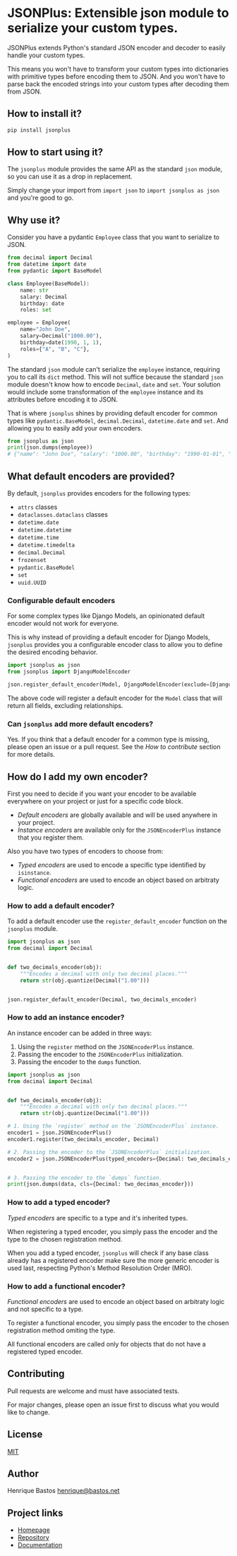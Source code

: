 # JSONPlus: Extensible json module to serialize your custom types.

JSONPlus extends Python's standard JSON encoder and decoder to easily handle your custom types.

This means you won't have to transform your custom types into dictionaries with primitive types before encoding them to
JSON. And you won't have to parse back the encoded strings into your custom types after decoding them from JSON.

## How to install it?

```bash
pip install jsonplus
```

## How to start using it?

The `jsonplus` module provides the same API as the standard `json` module, so you can use it as a drop in replacement.

Simply change your import from `import json` to `import jsonplus as json` and you're good to go.

## Why use it?

Consider you have a pydantic `Employee` class that you want to serialize to JSON.

```python
from decimal import Decimal
from datetime import date
from pydantic import BaseModel

class Employee(BaseModel):
    name: str
    salary: Decimal
    birthday: date
    roles: set

employee = Employee(
    name="John Doe",
    salary=Decimal("1000.00"),
    birthday=date(1990, 1, 1),
    roles={"A", "B", "C"},
)
```

The standard `json` module can't serialize the `employee` instance, requiring you to call its `dict` method.
This will not suffice because the standard `json` module doesn't know how to encode `Decimal`, `date` and `set`.
Your solution would include some transformation of the `employee` instance and its attributes before encoding it to JSON.

That is where `jsonplus` shines by providing default encoder for common types like `pydantic.BaseModel`,
`decimal.Decimal`, `datetime.date` and `set`. And allowing you to easily add your own encoders.

```python
from jsonplus as json
print(json.dumps(employee))
# {"name": "John Doe", "salary": "1000.00", "birthday": "1990-01-01", "roles": ["A", "B", "C"]}
```

## What default encoders are provided?

By default, `jsonplus` provides encoders for the following types:

- `attrs` classes
- `dataclasses.dataclass` classes
- `datetime.date`
- `datetime.datetime`
- `datetime.time`
- `datetime.timedelta`
- `decimal.Decimal`
- `frozenset`
- `pydantic.BaseModel`
- `set`
- `uuid.UUID`

### Configurable default encoders

For some complex types like Django Models, an opinionated default encoder would not work for everyone.

This is why instead of providing a default encoder for Django Models, `jsonplus` provides you a configurable
encoder class to allow you to define the desired encoding behavior.

```python
import jsonplus as json
from jsonplus import DjangoModelEncoder

json.register_default_encoder(Model, DjangoModelEncoder(exclude=[DjangoModelEncoder.RELATIONSHIPS]))
```

The above code will register a default encoder for the `Model` class that will return all fields, excluding
relationships.

### Can `jsonplus` add more default encoders?

Yes. If you think that a default encoder for a common type is missing, please open an issue or a pull request.
See the *How to contribute* section for more details.

## How do I add my own encoder?

First you need to decide if you want your encoder to be available everywhere on your project or just for a specific
code block.

- *Default encoders* are globally available and will be used anywhere in your project.
- *Instance encoders* are available only for the `JSONEncoderPlus` instance that you register them.

Also you have two types of encoders to choose from:

- *Typed encoders* are used to encode a specific type identified by `isinstance`.
- *Functional encoders* are used to encode an object based on arbitraty logic.

### How to add a default encoder?

To add a default encoder use the `register_default_encoder` function on the `jsonplus` module.

```python
import jsonplus as json
from decimal import Decimal


def two_decimals_encoder(obj):
    """Encodes a decimal with only two decimal places."""
    return str(obj.quantize(Decimal("1.00")))


json.register_default_encoder(Decimal, two_decimals_encoder)
```

### How to add an instance encoder?

An instance encoder can be added in three ways:

1. Using the `register` method on the `JSONEncoderPlus` instance.
2. Passing the encoder to the `JSONEncoderPlus` initialization.
3. Passing the encoder to the `dumps` function.

```python
import jsonplus as json
from decimal import Decimal


def two_decimals_encoder(obj):
    """Encodes a decimal with only two decimal places."""
    return str(obj.quantize(Decimal("1.00")))

# 1. Using the `register` method on the `JSONEncoderPlus` instance.
encoder1 = json.JSONEncoderPlus()
encoder1.register(two_decimals_encoder, Decimal)

# 2. Passing the encoder to the `JSONEncoderPlus` initialization.
encoder2 = json.JSONEncoderPlus(typed_encoders={Decimal: two_decimals_encoder})


# 3. Passing the encoder to the `dumps` function.
print(json.dumps(data, cls={Decimal: two_decimas_encoder}))
```

### How to add a typed encoder?

*Typed encoders* are specific to a type and it's inherited types.

When registering a typed encoder, you simply pass the encoder and the type to the chosen registration method.

When you add a typed encoder, `jsonplus` will check if any base class already has a registered encoder make sure the
more generic encoder is used last, respecting Python's Method Resolution Order (MRO).

### How to add a functional encoder?

*Functional encoders* are used to encode an object based on arbitraty logic and not specific to a type.

To register a functional encoder, you simply pass the encoder to the chosen registration method omiting the type.

All functional encoders are called only for objects that do not have a registered typed encoder.

## Contributing

Pull requests are welcome and must have associated tests.

For major changes, please open an issue first to discuss what you would like to change.

## License

[MIT](https://choosealicense.com/licenses/mit/)

## Author

Henrique Bastos <henrique@bastos.net>

## Project links

- [Homepage](https://github.com/henriquebastos/python-jsonplus)
- [Repository](https://github.com/henriquebastos/python-jsonplus)
- [Documentation](https://github.com/henriquebastos/python-jsonplus)

